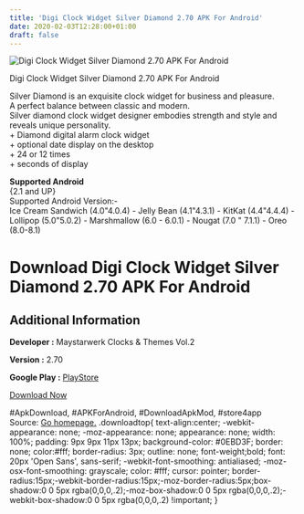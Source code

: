 ```yaml
---
title: 'Digi Clock Widget Silver Diamond 2.70 APK For Android'
date: 2020-02-03T12:28:00+01:00
draft: false
---
```


![Digi Clock Widget Silver Diamond 2.70 APK For Android](https://i0.wp.com/apkhome.net/wp-content/uploads/2018/12/Digi-Clock-Widget-Silver-Diamond-2.70.png "Digi Clock Widget Silver Diamond 2.70 APK For Android")

  

Digi Clock Widget Silver Diamond 2.70 APK For Android

Silver Diamond is an exquisite clock widget for business and pleasure.  
A perfect balance between classic and modern.  
Silver diamond clock widget designer embodies strength and style and reveals unique personality.  
\+ Diamond digital alarm clock widget  
\+ optional date display on the desktop  
\+ 24 or 12 times  
\+ seconds of display

**Supported Android**  
{2.1 and UP}  
Supported Android Version:-  
Ice Cream Sandwich (4.0"4.0.4) - Jelly Bean (4.1"4.3.1) - KitKat (4.4"4.4.4) - Lollipop (5.0"5.0.2) - Marshmallow (6.0 - 6.0.1) - Nougat (7.0 " 7.1.1) - Oreo (8.0-8.1)

Download Digi Clock Widget Silver Diamond 2.70 APK For Android
==============================================================

Additional Information
----------------------

**Developer :** Maystarwerk Clocks & Themes Vol.2

**Version :** 2.70

**Google Play :** [PlayStore](https://play.google.com/store/apps/details?id=com.medetkoc2.clocksilverdiamond.silverdiamond&hl=en)

  

[Download Now](https://store4app.co/post/digi-clock-widget-silver-diamond-2-70-apk-for-android_1573670644)

  
#ApkDownload, #APKForAndroid, #DownloadApkMod, #store4app  
Source: [Go homepage.](https://store4app.co/post/digi-clock-widget-silver-diamond-2-70-apk-for-android_1573670644) .downloadtop{ text-align:center; -webkit-appearance: none; -moz-appearance: none; appearance: none; width: 100%; padding: 9px 9px 11px 13px; background-color: #0EBD3F; border: none; color:#fff; border-radius: 3px; outline: none; font-weight;bold; font: 20px 'Open Sans', sans-serif; -webkit-font-smoothing: antialiased; -moz-osx-font-smoothing: grayscale; color: #fff; cursor: pointer; border-radius:15px;-webkit-border-radius:15px;-moz-border-radius:5px;box-shadow:0 0 5px rgba(0,0,0,.2);-moz-box-shadow:0 0 5px rgba(0,0,0,.2);-webkit-box-shadow:0 0 5px rgba(0,0,0,.2) !important; }